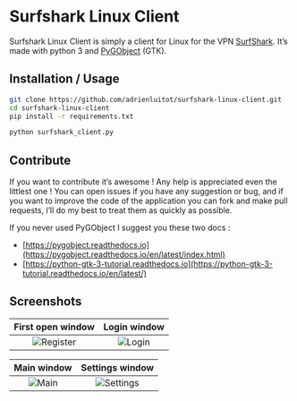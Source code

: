 # Surfshark Linux Client

Surfshark Linux Client is simply a client for Linux for the VPN [SurfShark](https://surfshark.com). It’s made with python 3 and [PyGObject](https://pygobject.readthedocs.io/en/latest/index.html) (GTK).

## Installation / Usage

```bash
git clone https://github.com/adrienluitot/surfshark-linux-client.git
cd surfshark-linux-client
pip install -r requirements.txt

python surfshark_client.py
```

## Contribute

If you want to contribute it’s awesome ! Any help is appreciated even the littlest one !
You can open issues if you have any suggestion or bug, and if you want to improve the code of the application you can fork and make pull requests, I’ll do my best to treat them as quickly as possible.

If you never used PyGObject I suggest you these two docs : 

- [https://pygobject.readthedocs.io](https://pygobject.readthedocs.io/en/latest/index.html)
- [https://python-gtk-3-tutorial.readthedocs.io](https://python-gtk-3-tutorial.readthedocs.io/en/latest/)

## Screenshots 
|                 First open window                 |                Login window                 |
| :-----------------------------------------------: | :-----------------------------------------: |
| ![Register](http://i.luitot.fr/sslc_register.png) | ![Login](http://i.luitot.fr/sslc_login.png) |



|                Main window                |                  Settings window                  |
| :---------------------------------------: | :-----------------------------------------------: |
| ![Main](http://i.luitot.fr/sslc_main.png) | ![Settings](http://i.luitot.fr/sslc_settings.jpg) |